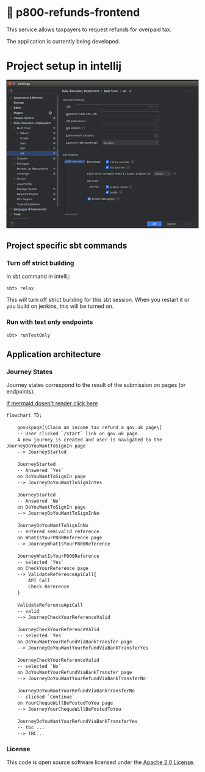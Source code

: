 
# :construction: p800-refunds-frontend

This service allows taxpayers to request refunds for overpaid tax.

The application is currently being developed.


# Project setup in intellij

![img.png](readme/intellij-sbt-setup.png)

## Project specific sbt commands

### Turn off strict building

In sbt command in intellij:
```
sbt> relax
```
This will turn off strict building for this sbt session.
When you restart it or you build on jenkins, this will be turned on.

### Run with test only endpoints

```
sbt> runTestOnly
```


## Application architecture

### Journey States
Journey states correspond to the result of the submission on pages (or endpoints).

[If mermaid dosen't render click here](https://mermaid.live/edit#pako:eNqtVU1z2jAQ_Ss7OoOLceIAh84k5JIeMpmEhknrzqDaC6i2JSrLIQnDf-_KNjblK-lMzcWs3nv7tNqVVyxUEbIBmyZqGc65NjC6DmQggZ6Zes7jBZ_h9yAYJlykwCUIGaoUwfAX0DjNZQTcAp08BgsNgh9Qsttt-JqhhjARYYwRTD5lhvQnkAgZg5LbLKekXILEJfxSuZb4CiKDUCM3xOWUJrdiFJP8WcyKqFFg5ghfSvy1elL5mEszUg9iJm9k6afy8nkDe7AmiAyw2ebOQu3-UmZL1Nb5rZpUYbJ9OA_sJdrD3aqdjAcQTXaUpkieYSqeeSIiW26KyBAbL-M5NzcZqei7XqdzXwMOOzqC3nF1FFUZyzDB0BZq8oTZVl2GcwxjS_vbRuPi0e6CDq5ev1yIIU-SVQkpGuDuBmwImlAhC_fE2N77emP6mGhTyKJ4e7XYd_tY4k7L1qpSmVK5VYaK7ty0ZmZbc4xDLgk2VHIqdLpfmYo51SqF5ZwWQBgaiop94mQr4mZOaKwMFoZogOUMo48fPBRjsHX4R8vyzuHXrVxx6V54FPyKy3ikucxI6_A0vs-jPDsN-nGPh-f2v1s8PtgnKZXd-n6kRjFC5jipLVs67fZ3jmORJFd4pzLa18iqH_Z6gvDPFqnwzRCZnyE4jtMkHF0N6T9rsRR1ykVEn5BijgNGV3KKARvQa8R1HLBArgnHc6MeXmXIBkbn2GL5ws7XteAzzdNNcMElG6zYCxu4Zz3Hu_Au3PNu33X7fu-8xV7ZoO12O47nd3q-73UvPK_bO1u32JtSJOE6Hc_td_we_Xy_TwqF4Ldi0eqv_wAOZFOL)

```mermaid
flowchart TD;

    govukpage[\Claim an income tax refund a gov.uk page\] 
    -- User clicked `/start` link on gov.uk page.
    A new journey is created and user is navigated to the JourneyDoYouWantToSignIn page
    --> JourneyStarted   

    JourneyStarted 
    -- Answered `Yes` 
    on DoYouWantToSignIn page 
    --> JourneyDoYouWantToSignInYes

    JourneyStarted 
    -- Answered `No` 
    on DoYouWantToSignIn page 
    --> JourneyDoYouWantToSignInNo

    JourneyDoYouWantToSignInNo 
    -- entered semivalid reference 
    on WhatIsYourP800Reference page 
    --> JourneyWhatIsYourP800Reference

    JourneyWhatIsYourP800Reference
    -- selected `Yes` 
    on CheckYourReference page
    --> ValidateReferenceApiCall{
        API Call 
        Check Rererence 
    }

    ValidateReferenceApiCall 
    -- valid
    --> JourneyCheckYourReferenceValid
    
    JourneyCheckYourReferenceValid
    -- selected `Yes` 
    on DoYouWantYourRefundViaBankTransfer page
    --> JourneyDoYouWantYourRefundViaBankTransferYes

    JourneyCheckYourReferenceValid
    -- selected `No` 
    on DoYouWantYourRefundViaBankTransfer page
    --> JourneyDoYouWantYourRefundViaBankTransferNo

    JourneyDoYouWantYourRefundViaBankTransferNo
    -- clicked `Continue`
    on YourChequeWillBePostedToYou page
    --> JourneyYourChequeWillBePostedToYou

    JourneyDoYouWantYourRefundViaBankTransferYes 
    -- tbc ...
    --> TBC...
```



### License

This code is open source software licensed under the [Apache 2.0 License]("http://www.apache.org/licenses/LICENSE-2.0.html").
